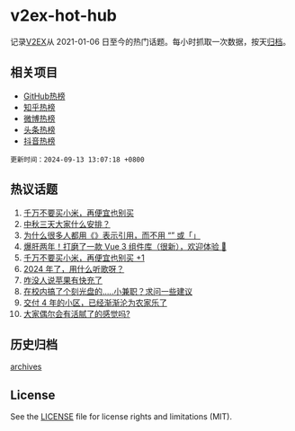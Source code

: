 # v2ex-hot-hub

 记录[V2EX](https://www.v2ex.com/)从 2021-01-06 日至今的热门话题。每小时抓取一次数据，按天[归档](archives)。
 
 ## 相关项目

- [GitHub热榜](https://github.com/it985/github-hot-hub)
- [知乎热榜](https://github.com/it985/zhihu-hot-hub)
- [微博热榜](https://github.com/it985/weibo-hot-hub)
- [头条热榜](https://github.com/it985/toutiao-hot-hub)
- [抖音热榜](https://github.com/it985/douyin-hot-hub)


 `更新时间：2024-09-13 13:07:18 +0800`

## 热议话题

1. [千万不要买小米，再便宜也别买](https://www.v2ex.com/t/1072408)
1. [中秋三天大家什么安排？](https://www.v2ex.com/t/1072484)
1. [为什么很多人都用《》表示引用，而不用 “” 或「」](https://www.v2ex.com/t/1072491)
1. [爆肝两年！打磨了一款 Vue 3 组件库（很新），欢迎体验 👏](https://www.v2ex.com/t/1072340)
1. [千万不要买小米，再便宜也别买 +1](https://www.v2ex.com/t/1072513)
1. [2024 年了，用什么听歌呀？](https://www.v2ex.com/t/1072490)
1. [咋没人说苹果有快充了](https://www.v2ex.com/t/1072477)
1. [在校内搞了个刻光盘的.....小兼职？求问一些建议](https://www.v2ex.com/t/1072330)
1. [交付 4 年的小区，已经渐渐沦为农家乐了](https://www.v2ex.com/t/1072281)
1. [大家偶尔会有活腻了的感觉吗?](https://www.v2ex.com/t/1072447)

## 历史归档

[archives](archives)

## License

See the [LICENSE](LICENSE) file for license rights and limitations (MIT).
